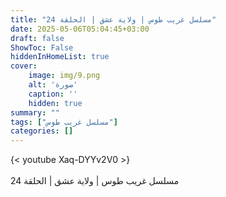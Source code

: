```yaml
---
title: "مسلسل غريب طوس | ولاية عشق | الحلقة 24"
date: 2025-05-06T05:04:45+03:00
draft: false
ShowToc: False
hiddenInHomeList: true
cover:
    image: img/9.png
    alt: 'صورة'
    caption: ''
    hidden: true
summary: ""
tags: ["مسلسل غريب طوس"]
categories: []
---
```


{< youtube Xaq-DYYv2V0 >}  
<br>
مسلسل غريب طوس | ولاية عشق | الحلقة 24
